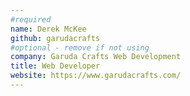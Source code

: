 ```yaml
---
#required
name: Derek McKee
github: garudacrafts
#optional - remove if not using
company: Garuda Crafts Web Development
title: Web Developer
website: https://www.garudacrafts.com/
---
```

